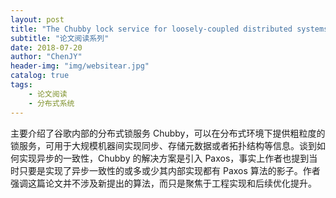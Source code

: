 ```yaml
---
layout: post
title: "The Chubby lock service for loosely-coupled distributed systems"
subtitle: "论文阅读系列"
date: 2018-07-20
author: "ChenJY"
header-img: "img/websitear.jpg"
catalog: true
tags: 
    - 论文阅读
    - 分布式系统
---
```


主要介绍了谷歌内部的分布式锁服务 Chubby，可以在分布式环境下提供粗粒度的锁服务，可用于大规模机器间实现同步、存储元数据或者拓扑结构等信息。谈到如何实现异步的一致性，Chubby 的解决方案是引入 Paxos，事实上作者也提到当时只要是实现了异步一致性的或多或少其内部实现都有 Paxos 算法的影子。作者强调这篇论文并不涉及新提出的算法，而只是聚焦于工程实现和后续优化提升。



